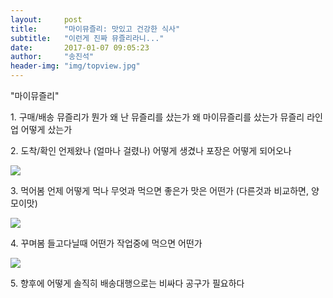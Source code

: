 ```yaml
---
layout:     post
title:      "마이뮤즐리: 맛있고 건강한 식사"
subtitle:	"이런게 진짜 뮤즐리라니..."
date:       2017-01-07 09:05:23
author:     "송진석"
header-img: "img/topview.jpg"
---
```


<p>	
"마이뮤즐리"</p>
<p>
1. 구매/배송
뮤즐리가 뭔가
왜 난 뮤즐리를 샀는가
왜 마이뮤즐리를 샀는가
뮤즐리 라인업
어떻게 샀는가
</p>
<p>
2. 도착/확인
언제왔나 (얼마나 걸렸나)
어떻게 생겼나
포장은 어떻게 되어오나
</p>
<img src="/img/6kinds_muesli.jpg">
<p>
3. 먹어봄
언제 어떻게 먹나
무엇과 먹으면 좋은가
맛은 어떤가 (다른것과 비교하면, 양모이맛)
</p>
<img src="/img/topview.jpg">
<p>
4. 꾸며봄
들고다닐때 어떤가
작업중에 먹으면 어떤가
</p>
<img src="/img/com_muesli.jpg">
<p>
5. 향후에 어떻게
솔직히 배송대행으로는 비싸다
공구가 필요하다
</p>


